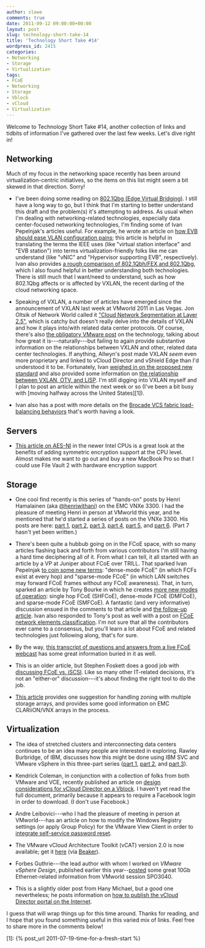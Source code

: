 ```yaml
---
author: slowe
comments: true
date: 2011-09-12 09:00:00+00:00
layout: post
slug: technology-short-take-14
title: 'Technology Short Take #14'
wordpress_id: 2415
categories:
- Networking
- Storage
- Virtualization
tags:
- FCoE
- Networking
- Storage
- Vblock
- vCloud
- Virtualization
---
```


Welcome to Technology Short Take #14, another collection of links and tidbits of information I've gathered over the last few weeks. Let's dive right in!

## Networking

Much of my focus in the networking space recently has been around virtualization-centric initiatives, so the items on this list might seem a bit skewed in that direction. Sorry!

* I've been doing some reading on [802.1Qbg (Edge Virtual Bridging)](http://www.ieee802.org/1/pages/802.1bg.html). I still have a long way to go, but I think that I'm starting to better understand this draft and the problem(s) it's attempting to address. As usual when I'm dealing with networking-related technologies, especially data center-focused networking technologies, I'm finding some of Ivan Pepelnjak's articles useful. For example, he wrote an article on [how EVB should ease VLAN configuration pains](http://blog.ioshints.info/2011/05/edge-virtual-bridging-evb-8021qbg-eases.html); this article is helpful in translating the terms the IEEE uses (like "virtual station interface" and "EVB station") into terms virtualization-friendly folks like me can understand (like "vNIC" and "Hypervisor supporting EVB", respectively). Ivan also provides [a rough comparison of 802.1Qbh/FEX and 802.1Qbg](http://blog.ioshints.info/2011/08/vm-fex-how-convoluted-can-you-get.html), which I also found helpful in better understanding both technologies. There is still much that I want/need to understand, such as how 802.1Qbg affects or is affected by VXLAN, the recent darling of the cloud networking space.

* Speaking of VXLAN, a number of articles have emerged since the announcement of VXLAN last week at VMworld 2011 in Las Vegas. Jon Oltsik of Network World called it ["Cloud Network Segmentation at Layer 2.5"](http://www.networkworld.com/community/blog/vmware-vxlan-cloud-network-segmentation-over-), which is catchy but doesn't really delve into the details of VXLAN and how it plays into/with related data center protocols. Of course, there's also [the obligatory VMware post](http://communities.vmware.com/community/vmtn/cto/security-and-networking/blog/2011/09/06/vxlans-and-the-cloud-infrastructure-suite) on the technology, talking about how great it is---naturally---but failing to again provide substantive information on the relationships between VXLAN and other, related data center technologies. If anything, Allwyn's post made VXLAN _seem_ even more proprietary and linked to vCloud Director and vShield Edge than I'd understood it to be. Fortunately, Ivan [weighed in on the proposed new standard](http://blog.ioshints.info/2011/08/finally-mac-over-ip-based-vcloud.html) and also provided some information on [the relationship between VXLAN, OTV, and LISP](http://blog.ioshints.info/2011/09/vxlan-otv-and-lisp.html). I'm still digging into VXLAN myself and I plan to post an article within the next week or so (I've been a bit busy with [moving halfway across the United States][1]).

* Ivan also has a post with more details on the [Brocade VCS fabric load-balancing behaviors](http://blog.ioshints.info/2011/04/brocade-vcs-fabric-has-almost-perfect.html) that's worth having a look.

## Servers

* [This article on AES-NI](http://datacenteroverlords.com/2011/09/07/aes-ni-pimp-your-aes/) in the newer Intel CPUs is a great look at the benefits of adding symmetric encryption support at the CPU level. Almost makes me want to go out and buy a new MacBook Pro so that I could use File Vault 2 with hardware encryption support

## Storage

* One cool find recently is this series of "hands-on" posts by Henri Hamalainen (aka [@henriwithani](http://twitter.com/henriwithani)) on the EMC VNXe 3300. I had the pleasure of meeting Henri in person at VMworld this year, and he mentioned that he'd started a series of posts on the VNXe 3300. His posts are here: [part 1](http://henriwithani.wordpress.com/2011/08/18/hands-on-with-vnxe-3300-part-1/), [part 2](http://henriwithani.wordpress.com/2011/08/22/hands-on-with-vnxe-3300-part-2/), [part 3](http://henriwithani.wordpress.com/2011/08/23/hands-on-with-vnxe-3300-part-3/), [part 4](http://henriwithani.wordpress.com/2011/09/02/hands-on-with-vnxe-3300-part-4/), [part 5](http://henriwithani.wordpress.com/2011/09/07/hands-on-with-vnxe-3300-part-5/), and [part 6](http://henriwithani.wordpress.com/2011/09/08/hands-on-with-vnxe-3300-part-6/). (Part 7 hasn't yet been written.)

* There's been quite a hubbub going on in the FCoE space, with so many articles flashing back and forth from various contributors I'm still having a hard time deciphering all of it. From what I can tell, it all started with an article by a VP at Juniper about FCoE over TRILL. That sparked Ivan Pepelnjak [to coin some new terms](http://blog.ioshints.info/2011/06/fcoe-over-trill-this-time-from-juniper.html): "dense-mode FCoE" (in which FCFs exist at every hop) and "sparse-mode FCoE" (in which LAN switches may forward FCoE frames without any FCoE awareness). That, in turn, sparked an article by Tony Bourke in which he creates [more new modes of operation](http://datacenteroverlords.com/2011/08/16/jinkies-its-an-fcoe-mystery/): single hop FCoE (SHFCoE), dense-mode FCoE (DMFCoE), and sparse-mode FCoE (SMFCoE). A fantastic (and very informative) discussion ensued in the comments to that article and [the follow-up article](http://datacenteroverlords.com/2011/08/25/the-case-for-fcoe-terminology/). Ivan also responded to Tony's post as well with a post on [FCoE network elements classification](http://blog.ioshints.info/2011/08/fcoe-networking-elements-classification.html). I'm not sure that all the contributors ever came to a consensus, but you'll learn a lot about FCoE and related technologies just following along, that's for sure.

* By the way, [this transcript of questions and answers from a live FCoE webcast](https://supportforums.cisco.com/docs/DOC-15882) has some great information buried in it as well.

* This is an older article, but Stephen Foskett does a good job with [discussing FCoE vs. iSCSI](http://blog.fosketts.net/2011/05/20/fcoe-iscsi-convergence-ethernet/). Like so many other IT-related decisions, it's not an "either-or" discussion---it's about finding the right tool to do the job.

* [This article](http://goingvirtual.wordpress.com/2011/09/09/how-i-zone-vnx-storage-arrays/) provides one suggestion for handling zoning with multiple storage arrays, and provides some good information on EMC CLARiiON/VNX arrays in the process.

## Virtualization

* The idea of stretched clusters and interconnecting data centers continues to be an idea many people are interested in exploring. Rawley Burbridge, of IBM, discusses how this might be done using IBM SVC and VMware vSphere in this three-part series ([part 1](http://virtualstoragespeak.wordpress.com/2011/05/25/bridging-datacenters-with-vmware-vsphere-and-ibm-san-volume-controller---part-1/), [part 2](http://virtualstoragespeak.wordpress.com/2011/05/27/bridging-datacenters-with-vmware-vsphere-and-ibm-san-volume-controller---part-2/), and [part 3](http://virtualstoragespeak.wordpress.com/2011/06/21/bridging-datacenters-with-vmware-vsphere-and-ibm-san-volume-controller---part-3/)).

* Kendrick Coleman, in conjunction with a collection of folks from both VMware and VCE, recently published an article on [design considerations for vCloud Director on a Vblock](http://www.kendrickcoleman.com/index.php?/Tech-Blog/vcloud-director-on-vblock-design-considerations.html). I haven't yet read the full document, primarily because it appears to require a Facebook login in order to download. (I don't use Facebook.)

* Andre Leibovici---who I had the pleasure of meeting in person at VMworld---has an article on how to modify the Windows Registry settings (or apply Group Policy) for the VMware View Client in order to [integrate self-service password reset](http://myvirtualcloud.net/?p=1754).

* The VMware vCloud Architecture Toolkit (vCAT) version 2.0 is now available; get it [here](http://www.vmware.com/cloud-computing/cloud-architecture/vcat-toolkit.html) (via [Beaker](http://www.rationalsurvivability.com/blog)).

* Forbes Guthrie---the lead author with whom I worked on _VMware vSphere Design_, published earlier this year--[posted](http://www.vReference.com/2011/08/29/vmworld-spo3040-best-practises-using-10gbe-for-vsphere-5-0/) some great 10Gb Ethernet-related information from VMworld session SPO3040.

* This is a slightly older post from Hany Michael, but a good one nevertheless; he posts information on [how to publish the vCloud Director portal on the Internet](http://www.hypervizor.com/2011/07/publishing-the-vcloud-director-portal-on-the-internet/).

I guess that will wrap things up for this time around. Thanks for reading, and I hope that you found something useful in this varied mix of links. Feel free to share more in the comments below!

[1]: {% post_url 2011-07-19-time-for-a-fresh-start %}
